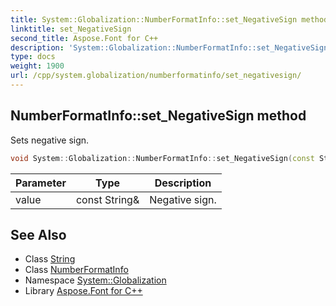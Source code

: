 ```yaml
---
title: System::Globalization::NumberFormatInfo::set_NegativeSign method
linktitle: set_NegativeSign
second_title: Aspose.Font for C++
description: 'System::Globalization::NumberFormatInfo::set_NegativeSign method. Sets negative sign in C++.'
type: docs
weight: 1900
url: /cpp/system.globalization/numberformatinfo/set_negativesign/
---
```

## NumberFormatInfo::set_NegativeSign method


Sets negative sign.

```cpp
void System::Globalization::NumberFormatInfo::set_NegativeSign(const String &value)
```


| Parameter | Type | Description |
| --- | --- | --- |
| value | const String\& | Negative sign. |

## See Also

* Class [String](../../../system/string/)
* Class [NumberFormatInfo](../)
* Namespace [System::Globalization](../../)
* Library [Aspose.Font for C++](../../../)
